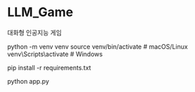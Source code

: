 # LLM_Game
대화형 인공지능 게임

python -m venv venv
source venv/bin/activate # macOS/Linux
venv\Scripts\activate # Windows

pip install -r requirements.txt

python app.py